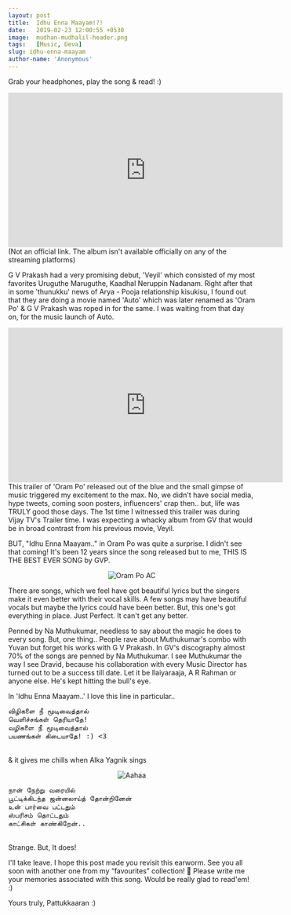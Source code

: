 ```yaml
---
layout: post
title:  Idhu Enna Maayam!?!
date:   2019-02-23 12:00:55 +0530
image:  mudhan-mudhalil-header.png
tags:   [Music, Deva]
slug: idhu-enna-maayam
author-name: 'Anonymous'
---
```


Grab your headphones, play the song & read! :)

<iframe width="560" height="315" src="https://www.youtube.com/embed/Mu7hvFjnkDU?controls=0" frameborder="0" allow="accelerometer; autoplay; encrypted-media; gyroscope; picture-in-picture" allowfullscreen></iframe>
<br>
(Not an official link. The album isn't available officially on any of the streaming platforms)

G V Prakash had a very promising debut, 'Veyil' which consisted of my most favorites Uruguthe Maruguthe, Kaadhal Neruppin Nadanam. Right after that in some 'thunukku' news of Arya - Pooja relationship kisukisu, I found out that they are doing a movie named 'Auto' which was later renamed as 'Oram Po' & G V Prakash was roped in for the same. I was waiting from that day on, for the music launch of Auto. 

<iframe width="560" height="315" src="https://www.youtube.com/embed/eDLUp6rALgc?controls=0" frameborder="0" allow="accelerometer; autoplay; encrypted-media; gyroscope; picture-in-picture" allowfullscreen></iframe>
<br>
This trailer of 'Oram Po' released out of the blue and the small gimpse of music triggered my excitement to the max. No, we didn't have social media, hype tweets, coming soon posters, influencers' crap then.. but, life was TRULY good those days. The 1st time I witnessed this trailer was during Vijay TV's Trailer time. I was expecting a whacky album from GV that would be in broad contrast from his previous movie, Veyil. 

BUT, "Idhu Enna Maayam.." in Oram Po was quite a surprise. I didn't see that coming! It's been 12 years since the song released but to me, THIS IS THE BEST EVER SONG by GVP. 

<p style="text-align: center;"><img src="https://pattukkaaran.in/img/oram-po-cover.png" alt="Oram Po AC" class="img-responsive reveal-in"></p>

There are songs, which we feel have got beautiful lyrics but the singers make it even better with their vocal skills.  A few songs may have beautiful vocals but maybe the lyrics could have been better. But, this one's got everything in place. Just Perfect. It can't get any better. 

Penned by Na Muthukumar, needless to say about the magic he does to every song. But, one thing.. People rave about Muthukumar's combo with Yuvan but forget his works with G V Prakash. In GV's discography almost 70% of the songs are penned by Na Muthukumar. I see Muthukumar the way I see Dravid, because his collaboration with every Music Director has turned out to be a success till date. Let it be Ilaiyaraaja, A R Rahman or anyone else. He's kept hitting the bull's eye. 

In 'Idhu Enna Maayam..' I love this line in particular..

<pre>
விழிகளை நீ மூடிவைத்தால்
வெளிச்சங்கள் தெரியாதே! 
வழிகளை நீ மூடிவைத்தால்
பயணங்கள் கிடையாதே! :) <3
</pre>
<br>
& it gives me chills when Alka Yagnik sings

<p style="text-align: center;"><img src="https://pattukkaaran.in/img/mudhan-mudhalil-blog.png" alt="Aahaa" class="img-responsive reveal-in"></p>
<pre>
நான் நேற்று வரையில்
பூட்டிக்கிடந்த ஜன்னலாய்த் தோன்றினேன்
உன் பார்வை பட்டதும்
ஸ்பரிசம் தொட்டதும்
காட்சிகள் காண்கிறேன்..
</pre>
<br>
Strange. But, It does! 

I'll take leave. I hope this post made you revisit this earworm. See you all soon with another one from my “favourites” collection! 🙂 Please write me your memories associated with this song. Would be really glad to read'em! :)

Yours truly, Pattukkaaran :)


